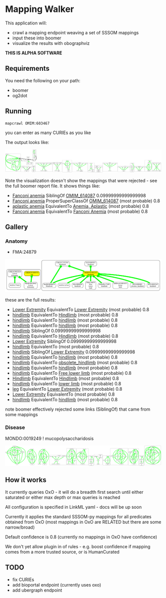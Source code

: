 # Mapping Walker

This application will:

 - crawl a mapping endpoint weaving a set of SSSOM mappings
 - input these into boomer
 - visualize the results with obographviz

__THIS IS ALPHA SOFTWARE__

## Requirements

You need the following on your path:

 - boomer
 - og2dot

## Running

```bash
mapcrawl OMIM:603467
```

you can enter as many CURIEs as you like

The output looks like:

![img](./docs/images/omim-example.png)

Note the visualization doesn't show the mappings that were rejected - see the full boomer report file. It shows things like:

- [Fanconi anemia](http://purl.obolibrary.org/obo/Orphanet_84) SiblingOf [OMIM_614087](http://purl.obolibrary.org/obo/OMIM_614087)         0.09999999999999998
- [Fanconi anemia](http://purl.obolibrary.org/obo/Orphanet_84) ProperSuperClassOf [OMIM_614087](http://purl.obolibrary.org/obo/OMIM_603467)        (most probable) 0.8
- [aplastic anemia](http://purl.obolibrary.org/obo/MONDO_0015909) EquivalentTo [Anemia, Aplastic](http://purl.obolibrary.org/obo/MeSH_D000741)  (most probable) 0.8
- [Fanconi anemia](http://purl.obolibrary.org/obo/DOID_13636) EquivalentTo [Fanconi Anemia](http://purl.obolibrary.org/obo/MeSH_D005199)        (most probable) 0.8



## Gallery


### Anatomy

* FMA:24879

![FMA:24879](./docs/images/fma-example.png)

these are the full results:

- [Lower Extremity](http://purl.obolibrary.org/obo/UMLS_C0023216) EquivalentTo [Lower Extremity](http://purl.obolibrary.org/obo/MeSH_D035002)   (most probable) 0.8
- [hindlimb](http://purl.obolibrary.org/obo/UBERON_0002103) EquivalentTo [Hindlimb](http://purl.obolibrary.org/obo/UMLS_C1522391)       (most probable) 0.8
- [hindlimb](http://purl.obolibrary.org/obo/XAO_0003031) EquivalentTo [hindlimb](http://purl.obolibrary.org/obo/UBERON_0002103) (most probable) 0.8
- [hindlimb](http://purl.obolibrary.org/obo/UBERON_0002103) EquivalentTo [hindlimb](http://purl.obolibrary.org/obo/BTO_0002345) (most probable) 0.8
- [hindlimb](http://purl.obolibrary.org/obo/UBERON_0002103) SiblingOf [](http://purl.obolibrary.org/obo/NCIT_C77625)            0.09999999999999998
- [hindlimb](http://purl.obolibrary.org/obo/UBERON_0002103) EquivalentTo [Hindlimb](http://purl.obolibrary.org/obo/MeSH_D006614)        (most probable) 0.8
- [Lower Extremity](http://purl.obolibrary.org/obo/UMLS_C0023216) SiblingOf [](http://purl.obolibrary.org/obo/NCIT_C12742)              0.09999999999999998
- [hindlimb](http://purl.obolibrary.org/obo/UBERON_0002103) EquivalentTo [](http://purl.obolibrary.org/obo/NCIT_C12742) (most probable) 0.8
- [hindlimb](http://purl.obolibrary.org/obo/UBERON_0002103) SiblingOf [Lower Extremity](http://purl.obolibrary.org/obo/UMLS_C0023216)           0.09999999999999998
- [hindlimb](http://purl.obolibrary.org/obo/UBERON_0002103) EquivalentTo [hindlimb](http://purl.obolibrary.org/obo/XAO_0003031) (most probable) 0.8
- [hindlimb](http://purl.obolibrary.org/obo/UBERON_0002103) EquivalentTo [obsolete_hindlimb](http://purl.obolibrary.org/obo/EFO_0000883)        (most probable) 0.8
- [hindlimb](http://purl.obolibrary.org/obo/UBERON_0002103) EquivalentTo [hindlimb](http://purl.obolibrary.org/obo/EMAPA_17458) (most probable) 0.8
- [hindlimb](http://purl.obolibrary.org/obo/UBERON_0002103) EquivalentTo [Free lower limb](http://purl.obolibrary.org/obo/FMA_24879)    (most probable) 0.8
- [Hindlimb](http://purl.obolibrary.org/obo/UMLS_C1522391) EquivalentTo [Hindlimb](http://purl.obolibrary.org/obo/MeSH_D006614) (most probable) 0.8
- [hindlimb](http://purl.obolibrary.org/obo/UBERON_0002103) EquivalentTo [lower limb](http://purl.obolibrary.org/obo/EHDAA2_0001033)    (most probable) 0.8
- [leg](http://purl.obolibrary.org/obo/UBERON_0000978) EquivalentTo [Lower Extremity](http://purl.obolibrary.org/obo/MeSH_D035002)      (most probable) 0.8
- [Lower Extremity](http://purl.obolibrary.org/obo/UMLS_C0023216) EquivalentTo [](http://purl.obolibrary.org/obo/NCIT_C77625)   (most probable) 0.8
- [hindlimb](http://purl.obolibrary.org/obo/UBERON_0002103) EquivalentTo [hindlimb](http://purl.obolibrary.org/obo/MA_0000026)  (most probable) 0.8

note boomer effectively rejected some links (SiblingOf) that came from some mappings

### Disease

MONDO:0019249 ! mucopolysaccharidosis


![mucopolysaccharidosis](./docs/images/muco-example.png)

## How it works

It currently queries OxO - it will do a breadth first search until either saturated or either max depth or max queries is reached

All configuration is specified in LinkML yaml - docs will be up soon

Currently it applies the standard SSSOM-py mappings for all predicates obtained from OxO (most mappings in OxO are RELATED but there are some narrow/broad)

Default confidence is 0.8 (currently no mappings in OxO have confidence)

We don't yet allow plugin in of rules - e.g. boost confidence if mapping comes from a more trusted source, or is HumanCurated

## TODO

- fix CURIEs
- add bioportal endpoint (currently uses oxo)
- add ubergraph endpoint



